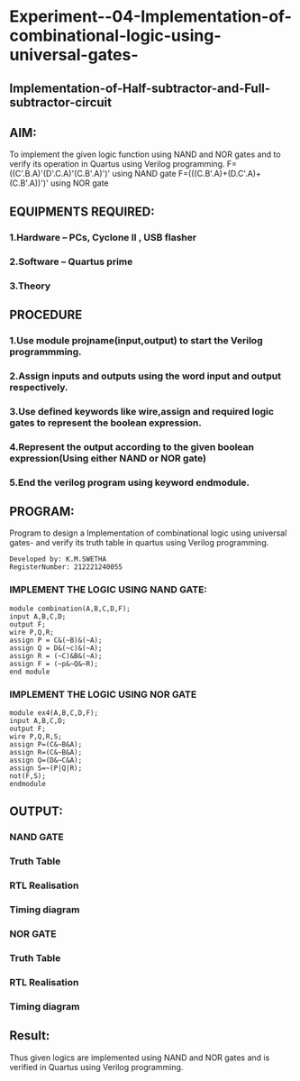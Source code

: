 # Experiment--04-Implementation-of-combinational-logic-using-universal-gates-
 ## Implementation-of-Half-subtractor-and-Full-subtractor-circuit
## AIM:
To implement the given logic function using NAND and NOR gates and to verify its operation in Quartus using Verilog programming.
F=((C'.B.A)'(D'.C.A)'(C.B'.A)')' using NAND gate
F=(((C.B'.A)+(D.C'.A)+(C.B'.A))')' using NOR gate


## EQUIPMENTS REQUIRED:
### 1.Hardware – PCs, Cyclone II , USB flasher
### 2.Software – Quartus prime
### 3.Theory

## PROCEDURE
### 1.Use module projname(input,output) to start the Verilog programmming.
### 2.Assign inputs and outputs using the word input and output respectively.
### 3.Use defined keywords like wire,assign and required logic gates to represent the boolean expression.
### 4.Represent the output according to the given boolean expression(Using either NAND or NOR gate)
### 5.End the verilog program using keyword endmodule.

## PROGRAM:

Program to design a Implementation of combinational logic using universal gates-  and verify its truth table in quartus using Verilog programming.
```
Developed by: K.M.SWETHA
RegisterNumber: 212221240055
```
### IMPLEMENT THE LOGIC USING NAND GATE:
```
module combination(A,B,C,D,F);
input A,B,C,D;
output F;
wire P,Q,R;
assign P = C&(~B)&(~A);
assign Q = D&(~c)&(~A);
assign R = (~C)&B&(~A);
assign F = (~p&~Q&~R);
end module
```
### IMPLEMENT THE LOGIC USING NOR GATE
```
module ex4(A,B,C,D,F);
input A,B,C,D;
output F;
wire P,Q,R,S;
assign P=(C&~B&A);
assign R=(C&~B&A);
assign Q=(D&~C&A);
assign S=~(P|Q|R);
not(F,S);
endmodule
```


## OUTPUT:
### NAND GATE
### Truth Table
### RTL Realisation 
### Timing diagram

### NOR GATE
### Truth Table
### RTL Realisation 
### Timing diagram


## Result:
Thus given logics are implemented using NAND and NOR gates and is verified in Quartus using Verilog programming.
